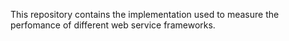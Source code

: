 This repository contains the implementation used to measure the perfomance of different web service frameworks.
